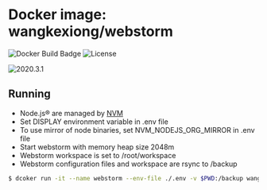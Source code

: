 # Docker image: wangkexiong/webstorm
![Docker Build Badge](https://github.com/wangkexiong/docker-webstorm/workflows/Docker%20Build/badge.svg)
![License](https://img.shields.io/github/license/wangkexiong/docker-webstorm)

![2020.3.1](https://img.shields.io/docker/v/wangkexiong/webstorm/2020.3.1?style=social)

## Running

  * Node.js&reg; are managed by [NVM][]
  * Set DISPLAY environment variable in .env file
  * To use mirror of node binaries, set NVM_NODEJS_ORG_MIRROR in .env file
  * Start webstorm with memory heap size 2048m
  * Webstorm workspace is set to /root/workspace
  * Webstorm configuration files and workspace are rsync to /backup

```bash
$ dcoker run -it --name webstorm --env-file ./.env -v $PWD:/backup wangkexiong/webstorm -m 2048m -s /backup
```

  [NVM]: https://github.com/nvm-sh/nvm